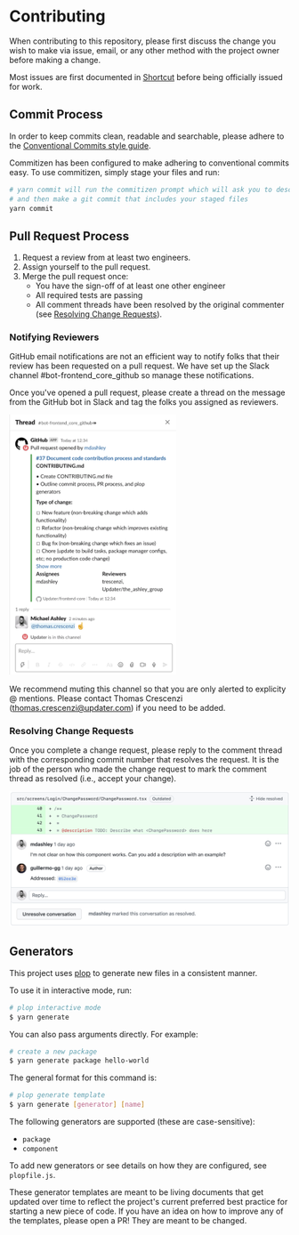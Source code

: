 # Contributing

When contributing to this repository, please first discuss the change you wish to make via issue,
email, or any other method with the project owner before making a change.

<!-- TODO: Update Shortcut link with one that goes to a dedicated board for this repo -->

Most issues are first documented in [Shortcut](https://app.shortcut.com/updater) before being officially issued for work.

## Commit Process

In order to keep commits clean, readable and searchable, please adhere to the [Conventional Commits style guide](https://www.conventionalcommits.org/en/v1.0.0/#summary).

Commitizen has been configured to make adhering to conventional commits easy. To use commitizen, simply stage your files and run:

```bash
# yarn commit will run the commitizen prompt which will ask you to describe your change
# and then make a git commit that includes your staged files
yarn commit
```

## Pull Request Process

1. Request a review from at least two engineers.
2. Assign yourself to the pull request.
3. Merge the pull request once:
   - You have the sign-off of at least one other engineer
   - All required tests are passing
   - All comment threads have been resolved by the original commenter (see [Resolving Change Requests](#resolving-change-requests)).

### Notifying Reviewers

GitHub email notifications are not an efficient way to notify folks that their review has been requested on a pull request. We have set up the Slack channel #bot-frontend_core_github so manage these notifications.

Once you've opened a pull request, please create a thread on the message from the GitHub bot in Slack and tag the folks you assigned as reviewers.

<img alt="Example pull request notification in Slack" src="./.github/img/pr-slack-notification.png" width="300px" />

We recommend muting this channel so that you are only alerted to explicity @ mentions. Please contact Thomas Crescenzi (thomas.crescenzi@updater.com) if you need to be added.

### Resolving Change Requests

Once you complete a change request, please reply to the comment thread with the corresponding commit number that resolves the request. It is the job of the person who made the change request to mark the comment thread as resolved (i.e., accept your change).

![Example pull request resolution](/.github/img/pr-change-request.png)

## Generators

This project uses [plop](https://github.com/plopjs/plop) to generate new files in a consistent manner.

To use it in interactive mode, run:

```bash
# plop interactive mode
$ yarn generate
```

You can also pass arguments directly. For example:

```bash
# create a new package
$ yarn generate package hello-world
```

The general format for this command is:

```bash
# plop generate template
$ yarn generate [generator] [name]
```

The following generators are supported (these are case-sensitive):

- `package`
- `component`

To add new generators or see details on how they are configured, see `plopfile.js`.

These generator templates are meant to be living documents that get updated over time to reflect the project's current preferred best practice for starting a new piece of code. If you have an idea on how to improve any of the templates, please open a PR! They are meant to be changed.
